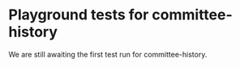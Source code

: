 # Playground tests for committee-history
We are still awaiting the first test run for committee-history.
